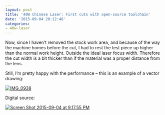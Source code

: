 ```yaml
---
layout: post
title: '40W Chinese Laser: First cuts with open-source toolchain'
date: '2015-09-04 20:12:46'
categories:
- 40w-laser
---
```



Now, since I haven’t removed the stock work area, and because of the way the machine homes before the cut, I had to rest the test piece up higher than the normal work height. Outside the ideal laser focus width. Therefore the cut width is a bit thicker than if the material was a proper distance from the lens.

Still, I’m pretty happy with the performance – this is an example of a vector drawing:

[![IMG_0938](https://i2.wp.com/res.cloudinary.com/thecase/image/upload/h_300,w_225/v1514683164/IMG_0938-e1441423146424_tjslw1.jpg?resize=225%2C300)](https://i0.wp.com/res.cloudinary.com/thecase/image/upload/v1514683164/IMG_0938-e1441423146424_tjslw1.jpg)

Digital source:

[![Screen Shot 2015-09-04 at 9.17.55 PM](https://i0.wp.com/res.cloudinary.com/thecase/image/upload/h_278,w_300/v1514683155/Screen-Shot-2015-09-04-at-9.17.55-PM_qpzw3x.png?resize=300%2C278)](https://i1.wp.com/res.cloudinary.com/thecase/image/upload/v1514683155/Screen-Shot-2015-09-04-at-9.17.55-PM_qpzw3x.png)


